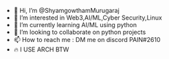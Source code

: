 - 👋 Hi, I’m @ShyamgowthamMurugaraj
- 👀 I’m interested in Web3,AI/ML,Cyber Security,Linux
- 🌱 I’m currently learning AI/ML using python
- 💞️ I’m looking to collaborate on python projects
- 📫 How to reach me : DM me on discord PAIN#2610
- 🔥 I USE ARCH BTW
<!---
ShyamgowthamMurugaraj/ShyamgowthamMurugaraj is a ✨ special ✨ repository because its `README.md` (this file) appears on your GitHub profile.
You can click the Preview link to take a look at your changes.
--->
